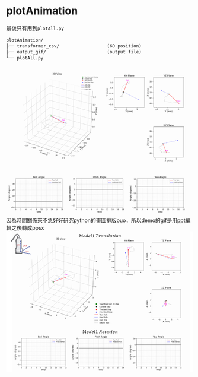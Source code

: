 # plotAnimation
最後只有用到`plotAll.py`
```
plotAnimation/
├── transformer_csv/                  (6D position)
├── output_gif/                       (output file)
└── plotAll.py
```
![image](https://github.com/Yun0921/plotAnimation/blob/main/output_gif/data_0513_01_predictions_animation.gif)
因為時間關係來不急好好研究python的畫圖排版ouo，所以demo的gif是用ppt編輯之後轉成ppsx
![image](https://github.com/Yun0921/plotAnimation/blob/main/ppt_combine.png)
